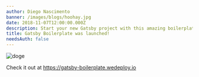 ```yaml
---
author: Diego Nascimento
banner: /images/blogs/hoohay.jpg
date: 2018-11-07T12:00:00.000Z
description: Start your new Gatsby project with this amazing boilerplate <3
title: Gatsby Boilerplate was launched!
needsAuth: false
---
```


![doge](/images/blogs/hoohay.jpg)

Check it out at https://gatsby-boilerplate.wedeploy.io